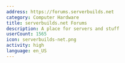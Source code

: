 ```yaml
---
address: https://forums.serverbuilds.net
category: Computer Hardware
title: serverbuilds.net Forums
description: A place for servers and stuff
userCount: 1565
icon: serverbuilds-net.png
activity: high
language: en_US
---
```

